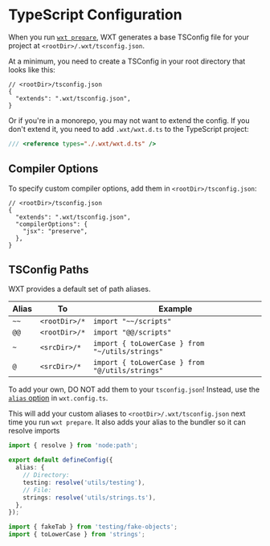 # TypeScript Configuration

When you run [`wxt prepare`](/api/cli/wxt-prepare), WXT generates a base TSConfig file for your project at `<rootDir>/.wxt/tsconfig.json`.

At a minimum, you need to create a TSConfig in your root directory that looks like this:

```jsonc
// <rootDir>/tsconfig.json
{
  "extends": ".wxt/tsconfig.json",
}
```

Or if you're in a monorepo, you may not want to extend the config. If you don't extend it, you need to add `.wxt/wxt.d.ts` to the TypeScript project:

```ts
/// <reference types="./.wxt/wxt.d.ts" />
```

## Compiler Options

To specify custom compiler options, add them in `<rootDir>/tsconfig.json`:

```jsonc
// <rootDir>/tsconfig.json
{
  "extends": ".wxt/tsconfig.json",
  "compilerOptions": {
    "jsx": "preserve",
  },
}
```

## TSConfig Paths

WXT provides a default set of path aliases.

| Alias | To            | Example                                         |
| ----- | ------------- | ----------------------------------------------- |
| `~~`  | `<rootDir>/*` | `import "~~/scripts"`                           |
| `@@`  | `<rootDir>/*` | `import "@@/scripts"`                           |
| `~`   | `<srcDir>/*`  | `import { toLowerCase } from "~/utils/strings"` |
| `@`   | `<srcDir>/*`  | `import { toLowerCase } from "@/utils/strings"` |

To add your own, DO NOT add them to your `tsconfig.json`! Instead, use the [`alias` option](/api/reference/wxt/interfaces/InlineConfig#alias) in `wxt.config.ts`.

This will add your custom aliases to `<rootDir>/.wxt/tsconfig.json` next time you run `wxt prepare`. It also adds your alias to the bundler so it can resolve imports

```ts
import { resolve } from 'node:path';

export default defineConfig({
  alias: {
    // Directory:
    testing: resolve('utils/testing'),
    // File:
    strings: resolve('utils/strings.ts'),
  },
});
```

```ts
import { fakeTab } from 'testing/fake-objects';
import { toLowerCase } from 'strings';
```
